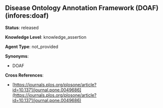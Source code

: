 [//]: # (DO NOT MANUALLY EDIT THIS FILE. IT IS GENERATED FROM A TEMPLATE.)

## Disease Ontology Annotation Framework (DOAF) (infores:doaf)

**Status**: released
  
**Knowledge Level**: knowledge_assertion
  
**Agent Type**: not_provided

**Synonyms**:

- DOAF

**Cross References**:

- [https://journals.plos.org/plosone/article?id=10.1371/journal.pone.0049686](https://journals.plos.org/plosone/article?id=10.1371/journal.pone.0049686)

